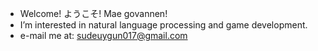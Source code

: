 - Welcome! ようこそ! Mae govannen!
- I’m interested in natural language processing and game development.
- e-mail me at: sudeuygun017@gmail.com

